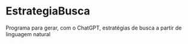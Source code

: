 # EstrategiaBusca

Programa para gerar, com o ChatGPT, estratégias de busca a partir de linguagem natural
